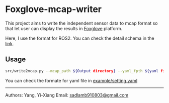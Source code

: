 # Foxglove-mcap-writer

This project aims to write the independent sensor data to mcap format so that let user can display the results in [Foxglove](https://foxglove.dev/) platform.

Here, I use the format for ROS2. You can check the detail schema in the [link](https://docs.foxglove.dev/docs/visualization/message-schemas/introduction/).  

## Usage

```bash
src/write2mcap.py --mcap_path ${Output directory} --yaml_fpth ${yaml file path}
```  

You can check the formate for yaml file in [example/setting.yaml](./example/setting.yaml)

---

Authors: Yang, Yi-Xiang
Email: sadlamb910803@gmail.com
